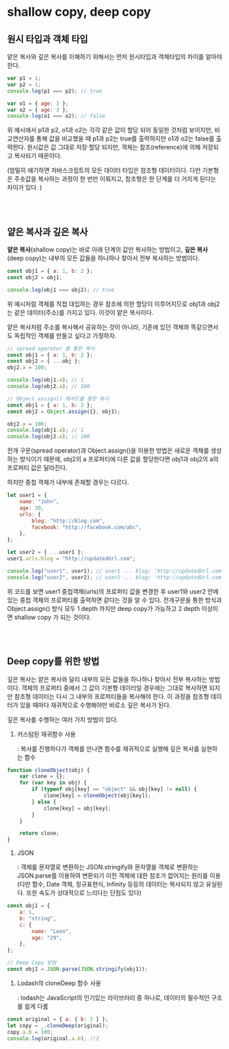 # shallow copy, deep copy

## 원시 타입과 객체 타입

얕은 복사와 깊은 복사를 이해하기 위해서는 먼저 원시타입과 객체타입의 차이를 알아야 한다.

```jsx
var p1 = 1;
var p2 = 1;
console.log(p1 === p2); // true

var o1 = { age: 3 };
var o2 = { age: 3 };
console.log(o1 === o2); // false
```

위 예시에서 p1과 p2, o1과 o2는 각각 같은 값이 할당 되어 동일한 것처럼 보이지만, 비교연산자를 통해 값을 비교했을 때 p1과 p2는 true를 출력하지만 o1과 o2는 false를 출력한다. 원시값은 값 그대로 저장·할당 되지만, 객체는 참조(reference)에 의해 저장되고 복사되기 때문이다.

(엄밀히 얘기하면 자바스크립트의 모든 데이터 타입은 참조형 데이터이다. 다만 기본형은 주솟값을 복사하는 과정이 한 번만 이뤄지고, 참조형은 한 단계를 더 거치게 된다는 차이가 있다. )

<br>
<br>

## 얕은 복사과 깊은 복사

**얕은 복사**(shallow copy)는 바로 아래 단계의 값만 복사하는 방법이고, **깊은 복사**(deep copy)는 내부의 모든 값들을 하나하나 찾아서 전부 복사하는 방법이다.

```jsx
const obj1 = { a: 1, b: 2 };
const obj2 = obj1;

console.log(obj1 === obj2); // true
```

위 예시처럼 객체를 직접 대입하는 경우 참조에 의한 할당이 이루어지므로 obj1과 obj2는 같은 데이터(주소)를 가지고 있다. 이것이 얕은 복사이다.

얕은 복사처럼 주소를 복사해서 공유하는 것이 아니라, 기존에 있던 객체와 똑같으면서도 독립적인 객체를 만들고 싶다고 가정하자.

```jsx
// spread operator 를 통한 복사
const obj1 = { a: 1, b: 2 };
const obj2 = { ...obj };
obj2.a = 100;

console.log(obj1.a); // 1
console.log(obj2.a); // 100

// Object.assign() 메서드를 통한 복사
const obj1 = { a: 1, b: 2 };
const obj2 = Object.assign({}, obj1);

obj2.a = 100;
console.log(obj1.a); // 1
console.log(obj2.a); // 100
```

전개 구문(spread operator)과 Object.assign()을 이용한 방법은 새로운 객체를 생성하는 방식이기 때문에, obj2의 a 프로퍼티에 다른 값을 할당한다면 obj1과 obj2의 a의 프로퍼티 값은 달라진다.

하지만 중첩 객체가 내부에 존재할 경우는 다르다.

```jsx
let user1 = {
    name: "John",
    age: 30,
    urls: {
        blog: "http://blog.com",
        facebook: "http://facebook.com/abc",
    },
};

let user2 = { ...user1 };
user1.urls.blog = "http://updatedUrl.com";

console.log("user1", user1); // user1 ... blog: 'http://updatedUrl.com',
console.log("user2", user2); // user2 ... blog: 'http://updatedUrl.com',
```

위 코드를 보면 user1 중첩객체(urls)의 프로퍼티 값을 변경한 후 user1와 user2 안에 있는 중첩 객체의 프로퍼티를 출력하면 같다는 것을 알 수 있다. 전개구문을 통한 방식과 Object.assign() 방식 모두 1 depth 까지만 deep copy가 가능하고 2 depth 이상이면 shallow copy 가 되는 것이다.

<br>
<br>

## Deep copy를 위한 방법

깊은 복사는 얕은 복사와 달리 내부의 모든 값들을 하나하나 찾아서 전부 복사하는 방법이다. 객체의 프로퍼티 중에서 그 값이 기본형 데이터일 경우에는 그대로 복사하면 되지만 참조형 데이터는 다시 그 내부의 프로퍼티들을 복사해야 한다. 이 과정을 참조형 데이터가 있을 때마다 재귀적으로 수행해야만 비로소 깊은 복사가 된다.

깊은 복사를 수행하는 여러 가지 방법이 있다.

1. 커스텀된 재귀함수 사용

    : 복사를 진행하다가 객체를 만나면 함수를 재귀적으로 실행해 깊은 복사를 실현하는 함수

```jsx
function cloneObject(obj) {
    var clone = {};
    for (var key in obj) {
        if (typeof obj[key] == "object" && obj[key] != null) {
            clone[key] = cloneObject(obj[key]);
        } else {
            clone[key] = obj[key];
        }
    }

    return clone;
}
```

1. JSON

    : 객체를 문자열로 변환하는 JSON.stringify와 문자열을 객체로 변환하는 JSON.parse를 이용하여 변환되기 이전 객체에 대한 참조가 없어지는 원리를 이용 (다만 함수, Date 객체, 정규표현식, Infinity 등등의 데이터는 복사되지 않고 유실된다. 또한 속도가 상대적으로 느리다는 단점도 있다)

```jsx
const obj1 = {
    a: 1,
    b: "string",
    c: {
        name: "Leon",
        age: "29",
    },
};

// Deep Copy 방법
const obj2 = JSON.parse(JSON.stringify(obj1));
```

1.  Lodash의 cloneDeep 함수 사용

    : lodash는 JavaScript의 인기있는 라이브러리 중 하나로, 데이터의 필수적인 구조를 쉽게 다룸

```jsx
const original = { a: { b: 2 } };
let copy = _.cloneDeep(original);
copy.a.b = 100;
console.log(original.a.b); //2
```
